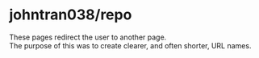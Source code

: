 # johntran038/repo
These pages redirect the user to another page.<br>
The purpose of this was to create clearer, and often shorter, URL names.
